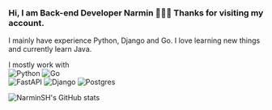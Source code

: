 ### Hi, I am Back-end Developer Narmin 👩🏻‍💻 Thanks for visiting my account. 

I mainly have experience Python, Django and Go. I love learning new things and currently learn Java. 


I mostly work with   
![Python](https://img.shields.io/badge/python-3670A0?style=for-the-badge&logo=python&logoColor=ffdd54)
![Go](https://img.shields.io/badge/go-%2300ADD8.svg?style=for-the-badge&logo=go&logoColor=white) 	
![FastAPI](https://img.shields.io/badge/FastAPI-005571?style=for-the-badge&logo=fastapi)
![Django](https://img.shields.io/badge/django-%23092E20.svg?style=for-the-badge&logo=django&logoColor=white)
![Postgres](https://img.shields.io/badge/postgres-%23316192.svg?style=for-the-badge&logo=postgresql&logoColor=white)



![NarminSH's GitHub stats](https://github-readme-stats.vercel.app/api?username=NarminSH&show_icons=true&theme=radical)


